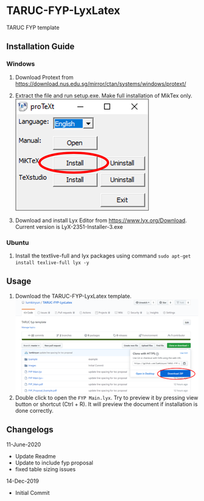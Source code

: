 # TARUC-FYP-LyxLatex
TARUC FYP template

## Installation Guide

### Windows
1. Download Protext from https://download.nus.edu.sg/mirror/ctan/systems/windows/protext/

2. Extract the file and run setup.exe. Make full installation of MikTex only. \
![Miktex Installation](/images/Miktex.png)

3. Download and install Lyx Editor from https://www.lyx.org/Download. Current version is LyX-2351-Installer-3.exe

### Ubuntu
1. Install the textlive-full and lyx packages using command `sudo apt-get install texlive-full lyx -y`

## Usage

1. Download the TARUC-FYP-LyxLatex template. \
![FYP template](/images/fyp-template.png)
2. Double click to open the `FYP Main.lyx`. Try to preview it by pressing view button or shortcut (Ctrl + R). It will preview the document if installation is done correctly.


## Changelogs
11-June-2020 
- Update Readme
- Update to include fyp proposal
- fixed table sizing issues

14-Dec-2019 
- Initial Commit

